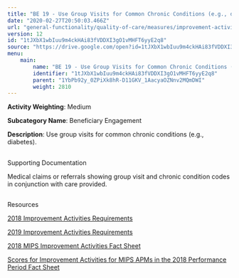 ```yaml
---
title: "BE 19 - Use Group Visits for Common Chronic Conditions (e.g., diabetes)"
date: "2020-02-27T20:50:03.466Z"
url: "general-functionality/quality-of-care/measures/improvement-activities-measures/2018-improvement-activities/be-19-use-group-visits-for-common-chronic-conditions-e.g.-diabetes.html"
version: 12
id: "1tJXbX1wbIuu9m4ckHAi83fVDDXI3gO1vMHFT6yyE2q8"
source: "https://drive.google.com/open?id=1tJXbX1wbIuu9m4ckHAi83fVDDXI3gO1vMHFT6yyE2q8"
menu:
    main:
        name: "BE 19 - Use Group Visits for Common Chronic Conditions (e.g., diabetes)"
        identifier: "1tJXbX1wbIuu9m4ckHAi83fVDDXI3gO1vMHFT6yyE2q8"
        parent: "1YbPb92y_0ZPiXk8hR-D11GKV_1AacyaOZNnv2MQmDWI"
        weight: 2810
---
```









**Activity Weighting**: Medium

**Subcategory Name**: Beneficiary Engagement

**Description**: Use group visits for common chronic conditions (e.g., diabetes).







## 

Supporting Documentation

Medical claims or referrals showing group visit and chronic condition codes in conjunction with care provided.







## 

Resources

[2018 Improvement Activities Requirements](https://qpp.cms.gov/mips/improvement-activities?py=2018)

[2019 Improvement Activities Requirements](https://qpp.cms.gov/mips/improvement-activities?py=2019)

[2018 MIPS Improvement Activities Fact Sheet](https://qpp.cms.gov/resource/2018%20MIPS%20Improvement%20Activities%20Fact%20Sheet)

[Scores for Improvement Activities for MIPS APMs in the 2018 Performance Period Fact Sheet](https://qpp.cms.gov/resource/2018%20MIPS%20APMs%20improvement%20Activities%20scores%20fact%20sheet)

